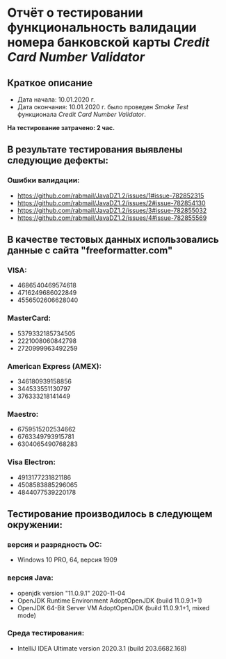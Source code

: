 # Отчёт о тестировании функциональность валидации номера банковской карты *Credit Card Number Validator*

## Краткое описание
- Дата начала: 10.01.2020 г. 
- Дата окончания: 10.01.2020 г. 
было проведен *Smoke Test* функционала *Credit Card Number Validator*.

**На тестирование затрачено: 2 час.**

## В результате тестирования выявлены следующие дефекты:

### Ошибки валидации:

- https://github.com/rabmail/JavaDZ1.2/issues/1#issue-782852315
- https://github.com/rabmail/JavaDZ1.2/issues/2#issue-782854130
- https://github.com/rabmail/JavaDZ1.2/issues/3#issue-782855032
- https://github.com/rabmail/JavaDZ1.2/issues/4#issue-782855569

## В качестве тестовых данных использовались данные с сайта "freeformatter.com"

### VISA:
- 4686540469574618
- 4716249686022849
- 4556502606628040
### MasterCard:
- 5379332185734505
- 2221008060842798
- 2720999963492259
### American Express (AMEX):
- 346180939158856
- 344533551130797
- 376333218141449
### Maestro:
- 6759515202534662
- 6763349793915781
- 6304065490768283
### Visa Electron:
- 4913177231821186
- 4508583885296065
- 4844077539220178

## Тестирование производилось в следующем окружении:

### версия и разрядность ОС: 
- Windows 10 PRO, 64, версия 1909
### версия Java:
- openjdk version "11.0.9.1" 2020-11-04
- OpenJDK Runtime Environment AdoptOpenJDK (build 11.0.9.1+1)
- OpenJDK 64-Bit Server VM AdoptOpenJDK (build 11.0.9.1+1, mixed mode)
### Среда тестирования:
- IntelliJ IDEA Ultimate version 2020.3.1 (build 203.6682.168)